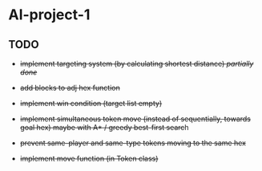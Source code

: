 # AI-project-1

TODO
-----------------------------------------
- ~~implement targeting system (by calculating shortest distance) *partially done*~~

- ~~add blocks to adj hex function~~

- ~~implement win condition (target list empty)~~

- ~~implement simultaneous token move (instead of sequentially, towards goal hex) maybe with A* / greedy best-first searc~~h

- ~~prevent same-player and same-type tokens moving to the same hex~~

- ~~implement move function (in Token class)~~

